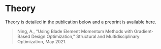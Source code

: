 # Theory

Theory is detailed in the publication below and a preprint is available [here](http://flowlab.groups.et.byu.net/preprints/Ning2020.pdf).

> Ning, A., “Using Blade Element Momentum Methods with Gradient-Based Design Optimization,” Structural and Multidisciplinary Optimization, May 2021.